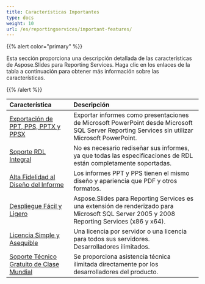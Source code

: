 ```yaml
---
title: Características Importantes
type: docs
weight: 10
url: /es/reportingservices/important-features/
---
```


{{% alert color="primary" %}} 

Esta sección proporciona una descripción detallada de las características de Aspose.Slides para Reporting Services. Haga clic en los enlaces de la tabla a continuación para obtener más información sobre las características. 

{{% /alert %}} 

|**Característica** |**Descripción** |
| :- | :- |
|[Exportación de PPT, PPS, PPTX y PPSX](/slides/es/reportingservices/ppt-2c-pps-2c-pptx-and-ppsx-export/)|Exportar informes como presentaciones de Microsoft PowerPoint desde Microsoft SQL Server Reporting Services sin utilizar Microsoft PowerPoint. |
|[Soporte RDL Integral](/slides/es/reportingservices/comprehensive-rdl-support/)|No es necesario rediseñar sus informes, ya que todas las especificaciones de RDL están completamente soportadas. |
|[Alta Fidelidad al Diseño del Informe](/slides/es/reportingservices/high-fidelity-to-the-report-design/)|Los informes PPT y PPS tienen el mismo diseño y apariencia que PDF y otros formatos. |
|[Despliegue Fácil y Ligero](/slides/es/reportingservices/easy-and-lightweight-deployment/)|Aspose.Slides para Reporting Services es una extensión de renderizado para Microsoft SQL Server 2005 y 2008 Reporting Services (x86 y x64). |
|[Licencia Simple y Asequible](/slides/es/reportingservices/simple-and-affordable-licensing/)|Una licencia por servidor o una licencia para todos sus servidores. Desarrolladores ilimitados. |
|[Soporte Técnico Gratuito de Clase Mundial](/slides/es/reportingservices/world-class-free-technical-support/)|Se proporciona asistencia técnica ilimitada directamente por los desarrolladores del producto. |